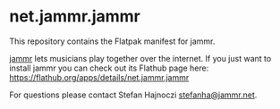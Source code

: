 # net.jammr.jammr
This repository contains the Flatpak manifest for jammr.

[jammr](https://jammr.net/) lets musicians play together over the internet.  If
you just want to install jammr you can check out its Flathub page here:
<https://flathub.org/apps/details/net.jammr.jammr>

For questions please contact Stefan Hajnoczi <stefanha@jammr.net>.
